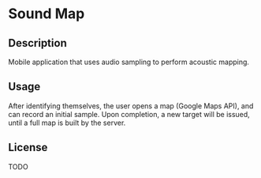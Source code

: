 # Sound Map

## Description
Mobile application that uses audio sampling to perform acoustic mapping.

## Usage
After identifying themselves, the user opens a map (Google Maps API), and
can record an initial sample. Upon completion, a new target will be issued,
until a full map is built by the server.

## License
TODO
